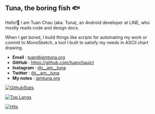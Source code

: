 ## Tuna, the boring fish 🐟

Hello!👋 I am Tuan Chau (aka. Tuna), an Android developer at LINE, who mostly reads code and design docs.

When I get bored, I build things like scripts for automating my work or commit to MonoSketch, a tool I built to satisfy my needs in ASCII chart drawing.

 
- **Email** : <tuan@iamtuna.org>
- **GitHub** : <https://github.com/tuanchauict>
- **Instagram** : [@i__am__tuna](https://www.instagram.com/i__am__tuna/)
- **Twitter** : [@i__am__tuna](https://twitter.com/i__am__tuna)
- **My notes** : [iamtuna.org](https://iamtuna.org/)


[![GithubStats](https://github-readme-stats.vercel.app/api?username=tuanchauict&title_color=0067a3)](https://github.com/tuanchauict)

[![Top Langs](https://github-readme-stats.vercel.app/api/top-langs/?username=tuanchauict&title_color=0067a3&layout=compact)](https://github.com/anuraghazra/github-readme-stats)

[![Hits](https://hits.seeyoufarm.com/api/count/incr/badge.svg?url=https%3A%2F%2Fgithub.com%2Ftuanchauict)](https://github.com/tuanchauict)
